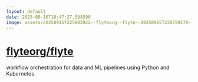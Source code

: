 ```yaml
---
layout: default
date: 2025-09-16T10:47:27.594590
image: assets/20250915T225903922--flyteorg--flyte--20250915T230759170--cropped.png
---
```


# [flyteorg/flyte](https://github.com/flyteorg/flyte)

workflow orchestration for data and ML pipelines using Python and Kubernetes
